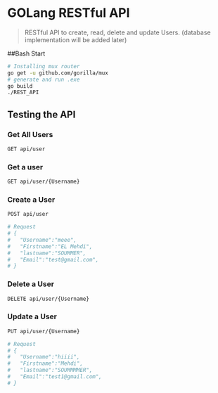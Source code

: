 # GOLang RESTful API

> RESTful API to create, read, delete and update Users. (database implementation will be added later)

##Bash Start


``` bash
# Installing mux router
go get -u github.com/gorilla/mux
# generate and run .exe
go build
./REST_API
```
## Testing the API 

### Get All Users
``` bash
GET api/user
```
### Get a user
``` bash
GET api/user/{Username}
```

### Create a User
``` bash
POST api/user

# Request 
# {
#   "Username":"meee",
#   "Firstname":"EL Mehdi",
#   "lastname":"SOUMMER",
#   "Email":"test@gmail.com",
# }
```

### Delete a User
``` bash
DELETE api/user/{Username}
```

### Update a User
``` bash
PUT api/user/{Username}

# Request 
# {
#   "Username":"hiiii",
#   "Firstname":"Mehdi",
#   "lastname":"SOUMMMMER",
#   "Email":"test1@gmail.com",
# }
```
